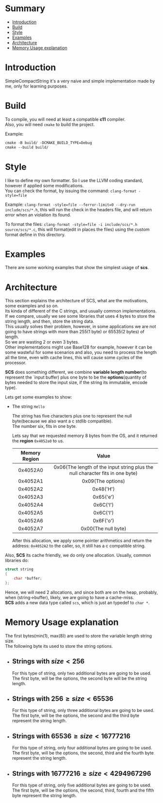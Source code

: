 # Summary

- [Introduction](#Introduction)
- [Build](#Build)
- [Style](#Style)
- [Examples](#Examples)
- [Architecture](#architecture)
- [Memory Usage explanation](#Memory-Usage-explanation)

# Introduction

SimpleCompactString it's a very naive and simple implementation made by me, only for learning purposes.

# Build

To compile, you will need at least a compatible **c11** compiler.  
Also, you will need `cmake` to build the project.

Example:    
```txt
cmake -B build/ -DCMAKE_BUILD_TYPE=Debug  
cmake --build build/
```

# Style

I like to define my own formatter. So I use the LLVM coding standard, however if applied some modifications.    
You can check the format, by issuing the command: `clang-format -style=file`

Example: `clang-format -style=file --ferror-limit=0 --dry-run include/scs/*.h`, this will run the check in the headers file, and will return error when an 
violation its found.

To format the files: `clang-format -style=file -i include/scs/*.h source/scs/*.c`, this will format(edit in places the files) using
the custom format define in this directory.

# Examples

There are some working examples that show the simplest usage of **scs**.

# Architecture

This section explains the architecture of SCS, what are the motivations, some examples and so on.   
Its kinda of different of the C strings, and usually common implementations. 
If we compare, usually we see some libraries that uses 4 bytes to store the string length, and then, store the string data.  
This usually solves their problem, however, in some applications we are not going to have strings with more 
than 255(1 byte) or 65535(2 bytes) of length.  
So we are wasting 2 or even 3 bytes.  
Other implementations might use Base128 for example, however it can be some wasteful for some scenarios and also, you need to process the length all the time,
even with cache lines, this will cause some cycles of the processor.  

**SCS** does something different, we combine **variable length number**(to represent the `input buffer) plus one byte to be the **options**(quantity of bytes needed to store the input size, if the string its immutable, encode type).

Lets get some examples to show: 

- The string `Hello`

  The string has five characters plus one to represent the null byte(because we also want a c stdlib compatible).   
  The number six, fits in one byte.  

  Lets say that we requested memory 8 bytes from the OS, and it returned the **region** `0x4052a0` to us.

  | Memory Region |   Value   |
  |:-------------:|:---------:|
  |   0x4052A0    | 0x06(The length of the input string plus the null character fits in one byte)|   
  |   0x4052A1    | 0x09(The options) |   
  |   0x4052A2    | 0x48('H') |
  |   0x4052A3    | 0x65('e') |
  |   0x4052A4    | 0x6C('l') |
  |   0x4052A5    | 0x6C('l') |
  |   0x4052A6    | 0x6F('o') |  
  |   0x4052A7    | 0x00(The null byte) |  


  After this allocation, we apply some pointer arithmetics and return the address: `0x4052A2` to the caller, so, it still has a c compatible string.


Also, **SCS** its cache friendly, we do only one allocation.
Usually, common libraries do: 
```c
struct string
{
    char *buffer;
};
```
Hence, we will need 2 allocations, and since both are on the heap, probably, when (string->buffer), likely, we are going to have a cache-miss.   
**SCS** adds a new data type called `scs`, which is just an typedef to `char *`.


# Memory Usage explanation

The first bytes(min(1), max(8)) are used to store the variable length string size.   
The following byte its used to store the string options.

- ## Strings with $size \lt 256$

  For this type of string, only two additional bytes are going to be used.   
  The first byte, will be the options, the second byte will be the string length.

- ## Strings with $256 \ge size \lt 65536$

    For this type of string, only three additional bytes are going to be used.   
    The first byte, will be the options, the second and the third byte represent the string length.

- ## Strings with $65536 \ge size \lt 16777216$

    For this type of string, only four additional bytes are going to be used.   
    The first byte, will be the options, the second, third  and the fourth byte represent the string length.

- ## Strings with $16777216 \ge size \lt 4294967296$

    For this type of string, only five additional bytes are going to be used.   
    The first byte, will be the options, the second, third, fourth and the fifth byte represent the string length.
